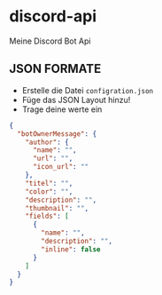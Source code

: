 # discord-api
Meine Discord Bot Api

## JSON FORMATE
- Erstelle die Datei `configration.json`
- Füge das JSON Layout hinzu!
- Trage deine werte ein
```json
{
  "botOwnerMessage": {
    "author": {
      "name": "",
      "url": "",
      "icon_url": ""
    },
    "titel": "",
    "color": "",
    "description": "",
    "thumbnail": "",
    "fields": [
      {
        "name": "",
        "description": "",
        "inline": false
      }
    ]
  }
}
```